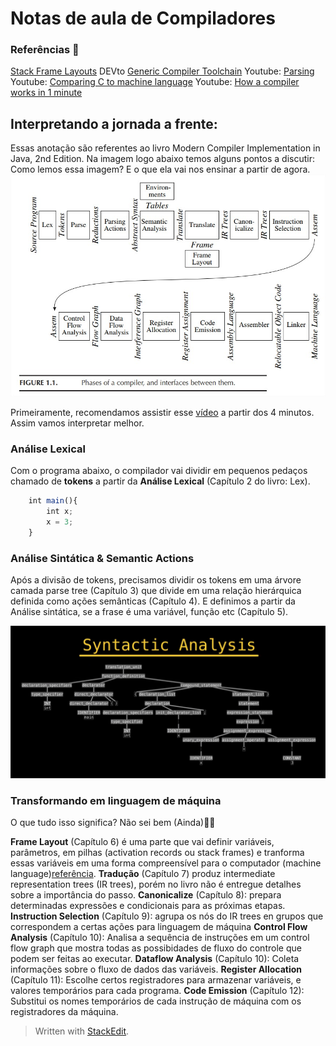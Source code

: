 ﻿# Notas de aula de Compiladores

### Referências 👀
[Stack Frame Layouts](http://shio2.k.hosei.ac.jp/ntro/)
DEVto [Generic Compiler Toolchain](https://dev.to/matthewchrobak/generic-compiler-toolchain-4ej7)
Youtube: [Parsing](https://youtu.be/r6vNthpQtSI)
Youtube: [Comparing C to machine language](https://youtu.be/yOyaJXpAYZQ)
Youtube: [How a compiler works in 1 minute](https://youtu.be/IhC7sdYe-Jg)

## Interpretando a jornada a frente:

Essas anotação são referentes ao livro Modern Compiler Implementation in Java, 2nd Edition. Na imagem logo abaixo temos alguns pontos a discutir: Como lemos essa imagem? E o que ela vai nos ensinar a partir de agora.
  ![Alt](https://raw.githubusercontent.com/NatSatie/StudyNotes/main/compilers/part_1/img/roadmap.jpg)

Primeiramente, recomendamos assistir esse [vídeo](https://youtu.be/QXjU9qTsYCc) a partir dos 4 minutos. Assim vamos interpretar melhor.

### Análise Lexical

Com o programa abaixo, o compilador vai dividir em pequenos pedaços chamado de **tokens** a partir da **Análise Lexical** (Capítulo 2 do livro: Lex). 

``` javascript
	int main(){
		int x;
		x = 3;
	}
```
### Análise Sintática & Semantic Actions

Após a divisão de tokens, precisamos dividir os tokens em uma árvore camada parse tree (Capítulo 3) que divide em uma relação hierárquica definida como ações semânticas (Capítulo 4). E definimos a partir da Análise sintática, se a frase é uma variável, função etc (Capítulo 5).

![parse tree ](https://raw.githubusercontent.com/NatSatie/StudyNotes/main/compilers/part_1/img/parse_tree.jpg)

### Transformando em linguagem de máquina

O que tudo isso significa? Não sei bem (Ainda)🙍‍♀️

**Frame Layout** (Capítulo 6) é uma parte que vai definir variáveis, parâmetros, em pilhas (activation records ou stack frames) e tranforma essas variáveis em uma forma compreensível para o computador (machine language)[referência](http://shio2.k.hosei.ac.jp/ntro/).
**Tradução** (Capítulo 7) produz intermediate representation trees (IR trees), porém no livro não é entregue detalhes sobre a importância do passo.
**Canonicalize** (Capítulo 8): prepara determinadas expressões e condicionais para as próximas etapas.
**Instruction Selection** (Capítulo 9): agrupa os nós do IR trees en grupos que correspondem a certas ações para linguagem de máquina
**Control Flow Analysis** (Capítulo 10): Analisa a sequência de instruções em um control flow graph que mostra todas as possibidades de fluxo do controle que podem ser feitas ao executar.
**Dataflow Analysis** (Capítulo 10): Coleta informações sobre o fluxo de dados das variáveis.
**Register Allocation** (Capítulo 11): Escolhe certos registradores para armazenar variáveis, e valores temporários para cada programa.
**Code Emission** (Capítulo 12): Substitui os nomes temporários de cada instrução de máquina com os registradores da máquina.

> Written with [StackEdit](https://stackedit.io/).
